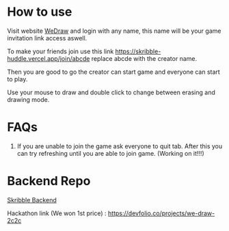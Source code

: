 # How to use

Visit website [WeDraw](https://skribble-huddle.vercel.app/) and login with any name, this name will be your game invitation link access aswell.

To make your friends join use this link https://skribble-huddle.vercel.app/join/abcde replace abcde with the creator name.

Then you are good to go the creator can start game and everyone can start to play.

Use your mouse to draw and double click to change between erasing and drawing mode.

# FAQs

1. If you are unable to join the game ask everyone to quit tab. After this you can try refreshing until you are able to join game. (Working on it!!!)

# Backend Repo

[Skribble Backend](https://github.com/MrMischievousX/skribble-backend)

Hackathon link (We won 1st price) : https://devfolio.co/projects/we-draw-2c2c
